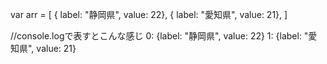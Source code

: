 var arr = [
    { label: "静岡県", value: 22},
    { label: "愛知県", value: 21},
]

//console.logで表すとこんな感じ
0: {label: "静岡県", value: 22}
1: {label: "愛知県", value: 21}
